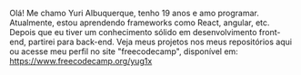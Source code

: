 Olá! Me chamo Yuri Albuquerque, tenho 19 anos e amo programar. Atualmente, estou aprendendo frameworks como React, angular, etc. Depois que eu tiver um conhecimento sólido
em desenvolvimento front-end, partirei para back-end. Veja meus projetos nos meus repositórios aqui ou acesse meu perfil no site "freecodecamp", disponível em:
 https://www.freecodecamp.org/yug1x

<!---
yuriralb/yuriralb is a ✨ special ✨ repository because its `README.md` (this file) appears on your GitHub profile.
You can click the Preview link to take a look at your changes.
--->
